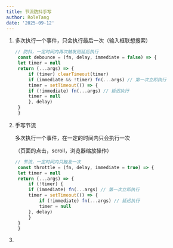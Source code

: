 ```yaml
---
title: 节流防抖手写
author: RoleTang
date: '2025-09-12'
---
```



1. 多次执行一个事件，只会执行最后一次（输入框联想搜索）

   ```javascript
   // 防抖，一定时间内再次触发则延后执行
    const debounce = (fn, delay, immediate = false) => {
    let timer = null
    return (...args) => {
        if (timer) clearTimeout(timer)
        if (immediate && !timer) fn(...args) // 第一次立即执行
        timer = setTimeout(() => {
        if (!immediate) fn(...args) // 延迟执行
        timer = null
        }, delay)
    }
    }
   ```

2. 手写节流

   多次执行一个事件，在一定的时间内只会执行一次

   （页面的点击，scroll，浏览器缩放操作）

   ```javascript
   // 节流，一定时间内只触发一次
    const throttle = (fn, delay, immediate = true) => {
    let timer = null
    return (...args) => {
        if (!timer) {
        if (immediate) fn(...args) // 第一次立即执行
        timer = setTimeout(() => {
            if (!immediate) fn(...args) // 延迟执行
            timer = null
        }, delay)
        }
    }
    }
   ```

3.
